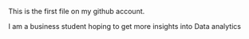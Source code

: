This is the first file on my github account. 

I am a business student hoping to get more insights into Data analytics
